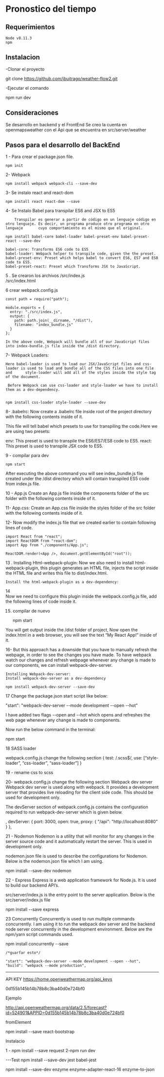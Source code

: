<H1> Pronostico del tiempo</H1>

<H2>Requerimientos</H2>

	Node v8.11.3
	npm

<H2>Instalacion</H2>

-Clonar el proyecto

git clone https://github.com/jbuitrago/weather-flow2.git

-Ejecutar el comando

npm run dev

<H2>Consideraciones</H2>
Se desarrollo en backend y el FrontEnd
Se creo la cuenta en openmapsweather con el Api que se encuentra en src/server/weather

<H2>Pasos para el desarrollo del BackEnd</H2>
1 - Para crear el package.json file.

	npm init

2- Webpack

	npm install webpack webpack-cli --save-dev

3- Se instalo react and react-dom

	npm install react react-dom --save

4- Se Instalo Babel para transpilar ES6 and JSX to ES5

		Transpilar es generar a partir de código en un lenguaje código en otro lenguaje. Es decir, un programa produce otro programa en otro lenguaje 		cuyo comportamiento es el mismo que el original.

	npm install babel-core babel-loader babel-preset-env babel-preset-react --save-dev

	babel-core: Transforms ES6 code to ES5
	babel-loader: Webpack helper to transpile code, given the the preset.
	babel-preset-env: Preset which helps babel to convert ES6, ES7 and ES8 code to ES5.
	babel-preset-react: Preset which Transforms JSX to JavaScript.

5 . Se crearon los archivos
	/src/index.js  
	/src/index.html


6  crear webpack.config.js

	const path = require("path");

	module.exports = {
	  entry: "./src/index.js",
	  output: {
	    path: path.join(__dirname, "/dist"),
	    filename: "index_bundle.js"
	  }
	};

	In the above code, Webpack will bundle all of our JavaScript files into index-bundle.js file inside the /dist directory.


 7- Webpack Loaders:

	Here babel-loader is used to load our JSX/JavaScript files and css-loader is used to load and bundle all of the CSS files into one file and 	 style-loader will add all of the styles inside the style tag of the document.

	 Before Webpack can use css-loader and style-loader we have to install them as a dev-dependency.


	npm install css-loader style-loader --save-dev


8-
.babelrc:
Now create a .babelrc file inside root of the project directory with the following contents inside of it.



This file will tell babel which presets to use for transpiling the code.Here we are using two presets:

env: This preset is used to transpile the ES6/ES7/ES8 code to ES5.
react: This preset is used to transpile JSX code to ES5.




9  - compilar para dev  


	npm start

After executing the above command you will see index_bundle.js file created under the /dist directory which will contain transpiled ES5 code from index.js file.




10 -  App.js
	Create an App.js file inside the components folder of the src folder with the following contents inside of it.


11- App.css:
	Create an App.css file inside the styles folder of the src folder with the following contents inside of it.


12-
	Now modify the index.js file that we created earlier to contain following lines of code.


	import React from "react";
	import ReactDOM from "react-dom";
	import App from "./components/App.js";

	ReactDOM.render(<App />, document.getElementById("root"));


13 . Installing Html-webpack-plugin:
	Now we also need to install html-webpack-plugin, this plugin generates an HTML file, injects the script inside the HTML file and writes this 	file to dist/index.html.

	Install the html-webpack-plugin as a dev-dependency:



14  
	Now we need to configure this plugin inside the webpack.config.js file, add the following lines of code inside it.


15. compilar de nuevo

	npm start

You will get output inside the /dist folder of project, Now open the index.html in a web browser, you will see the text “My React App!” inside of it.

16-  But this approach has a downside that you have to manually refresh the webpage, in order to see the changes you have made. To have webpack watch 	our changes and refresh webpage whenever any change is made to our components, we can install webpack-dev-server.


	Installing Webpack-dev-server:
	Install webpack-dev-server as a dev-dependency

	npm install webpack-dev-server --save-dev


17  Change the package.json start script like below:

"start": "webpack-dev-server --mode development --open --hot"

I have added two flags --open and --hot which opens and refreshes the web page whenever any change is made to components.

Now run the below command in the terminal:

npm start


18 SASS loader

webpack.config.js change the following section
{
 test: /\.scss$/,
 use: [“style-loader”, “css-loader”, “sass-loader”]
 }


19 - rename css to scss







20- webpack.config.js change the following section
Webpack dev server
Webpack dev server is used along with webpack. It provides a development server that provides live reloading for the client side code. This should be used for development only.

The devServer section of webpack.config.js contains the configuration required to run webpack-dev-server which is given below.




,
  devServer: {
    port: 3000,
    open: true,
    proxy: {
      "/api": "http://localhost:8080"
    }
  },


21 - Nodemon
Nodemon is a utility that will monitor for any changes in the server source code and it automatically restart the server. This is used in development only.

nodemon.json file is used to describe the configurations for Nodemon. Below is the nodemon.json file which I am using.

npm install --save-dev nodemon


22 -  Express
Express is a web application framework for Node.js. It is used to build our backend API’s.

src/server/index.js is the entry point to the server application. Below is the src/server/index.js file

npm install --save express


23 Concurrently
Concurrently is used to run multiple commands concurrently. I am using it to run the webpack dev server and the backend node server concurrently in the development environment. Below are the npm/yarn script commands used.

npm install concurrently --save




	/*guarfar esto*/

    "start": "webpack-dev-server --mode development --open --hot",
    "build": "webpack --mode production",


--------------------------------------------------------------------------


API KEY https://home.openweathermap.org/api_keys

 0d155b145b14b78b8c3ba40d0e724bf0


Ejemplo

http://api.openweathermap.org/data/2.5/forecast?id=524901&APPID=0d155b145b14b78b8c3ba40d0e724bf0


fromElement

npm install --save react-bootstrap

Instalacio

1 - npm install --save request
2-npm run dev




---Test
npm install --save-dev jest babel-jest

npm install --save-dev enzyme enzyme-adapter-react-16 enzyme-to-json
